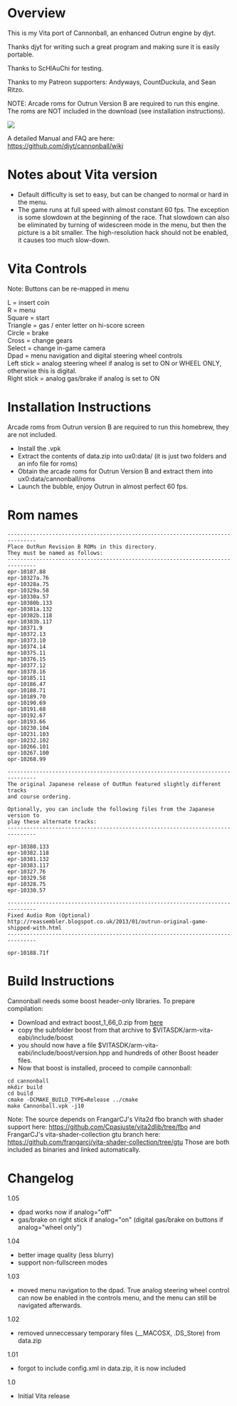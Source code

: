 Overview
=====
This is my Vita port of Cannonball, an enhanced Outrun engine by djyt.

Thanks djyt for writing such a great program and making sure it is easily portable.

Thanks to ScHlAuChi for testing.

Thanks to my Patreon supporters: Andyways, CountDuckula, and Sean Ritzo.

NOTE: Arcade roms for Outrun Version B are required to run this engine. The roms are NOT included in the download (see installation instructions).

![](https://s14.postimg.cc/tspgcisep/1_E6_A27_F6-_D7_A0-48_C8-_A6_C3-_C597_F6_CC2783.jpg)

A detailed Manual and FAQ are here:
https://github.com/djyt/cannonball/wiki

Notes about Vita version
=====
- Default difficulty is set to easy, but can be changed to normal or hard in the menu.
- The game runs at full speed with almost constant 60 fps. The exception is some slowdown at the beginning of the race. That slowdown can also be eliminated by turning of widescreen mode in the menu, but then the picture is a bit smaller. The high-resolution hack should not be enabled, it causes too much slow-down.

Vita Controls
=====
Note: Buttons can be re-mapped in menu  

L = insert coin  
R = menu  
Square = start  
Triangle = gas / enter letter on hi-score screen  
Circle = brake  
Cross = change gears  
Select = change in-game camera   
Dpad = menu navigation and digital steering wheel controls  
Left stick = analog steering wheel if analog is set to ON or WHEEL ONLY, otherwise this is digital.  
Right stick = analog gas/brake if analog is set to ON  

Installation Instructions
=====
Arcade roms from Outrun version B are required to run this homebrew, they are not included.

- Install the .vpk
- Extract the contents of data.zip into ux0:data/ (it is just two folders and an info file for roms)
- Obtain the arcade roms for Outrun Version B and extract them into ux0:data/cannonball/roms
- Launch the bubble, enjoy Outrun in almost perfect 60 fps.

Rom names
======
````
-------------------------------------------------------------------------------
Place OutRun Revision B ROMs in this directory.
They must be named as follows:
-------------------------------------------------------------------------------
epr-10187.88
epr-10327a.76
epr-10328a.75
epr-10329a.58
epr-10330a.57
epr-10380b.133
epr-10381a.132
epr-10382b.118
epr-10383b.117
mpr-10371.9
mpr-10372.13
mpr-10373.10
mpr-10374.14
mpr-10375.11
mpr-10376.15
mpr-10377.12
mpr-10378.16
opr-10185.11
opr-10186.47
opr-10188.71
opr-10189.70
opr-10190.69
opr-10191.68
opr-10192.67
opr-10193.66
opr-10230.104
opr-10231.103
opr-10232.102
opr-10266.101
opr-10267.100
opr-10268.99

-------------------------------------------------------------------------------
The original Japanese release of OutRun featured slightly different tracks 
and course ordering.

Optionally, you can include the following files from the Japanese version to
play these alternate tracks:
-------------------------------------------------------------------------------

epr-10380.133
epr-10382.118
epr-10381.132
epr-10383.117
epr-10327.76
epr-10329.58
epr-10328.75
epr-10330.57

-------------------------------------------------------------------------------
Fixed Audio Rom (Optional)
http://reassembler.blogspot.co.uk/2013/01/outrun-original-game-shipped-with.html
-------------------------------------------------------------------------------

opr-10188.71f
````

Build Instructions
=====
Cannonball needs some boost header-only libraries. To prepare compilation:
- Download and extract boost_1_66_0.zip from [here](https://dl.bintray.com/boostorg/release/1.66.0/source/boost_1_66_0.zip)
- copy the subfolder boost from that archive to $VITASDK/arm-vita-eabi/include/boost
- you should now have a file $VITASDK/arm-vita-eabi/include/boost/version.hpp and hundreds of other Boost header files.
- Now that boost is installed, proceed to compile cannonball:
````
cd cannonball
mkdir build
cd build
cmake -DCMAKE_BUILD_TYPE=Release ../cmake
make Cannonball.vpk -j10
````

Note: The source depends on FrangarCJ's Vita2d fbo branch with shader support here: https://github.com/Cpasjuste/vita2dlib/tree/fbo
and FrangarCJ's vita-shader-collection gtu branch here: https://github.com/frangarcj/vita-shader-collection/tree/gtu
Those are both included as binaries and linked automatically.

Changelog
=====
1.05

- dpad works now if analog="off"
- gas/brake on right stick if analog="on" (digital gas/brake on buttons if analog="wheel only")

1.04

- better image quality (less blurry)
- support non-fullscreen modes

1.03

- moved menu navigation to the dpad. True analog steering wheel control can now be enabled in the controls menu, and the menu can still be navigated afterwards.

1.02

- removed unneccessary temporary files (__MACOSX, .DS_Store) from data.zip 

1.01

- forgot to include config.xml in data.zip, it is now included

1.0

- Initial Vita release
